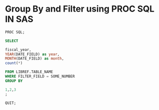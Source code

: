 # Group By and Filter using PROC SQL IN SAS

```sql
PROC SQL; 

SELECT 

fiscal_year, 
YEAR(DATE_FIELD) as year,
MONTH(DATE_FIELD) as month,
count(*)

FROM LIBREF.TABLE_NAME
WHERE FILTER_FIELD = SOME_NUMBER
GROUP BY 

1,2,3
;

QUIT;
```